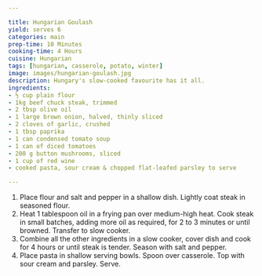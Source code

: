 ```yaml
---

title: Hungarian Goulash
yield: serves 6
categories: main
prep-time: 10 Minutes
cooking-time: 4 Hours
cuisine: Hungarian
tags: [hungarian, casserole, potato, winter]
image: images/hungarian-goulash.jpg
description: Hungary's slow-cooked favourite has it all.
ingredients:
- ½ cup plain flour
- 1kg beef chuck steak, trimmed
- 2 tbsp olive oil
- 1 large brown onion, halved, thinly sliced
- 2 cloves of garlic, crushed
- 1 tbsp paprika
- 1 can condensed tomato soup
- 1 can of diced tomatoes
- 200 g button mushrooms, sliced
- 1 cup of red wine
- cooked pasta, sour cream & chopped flat-leafed parsley to serve

---
```




1. Place flour and salt and pepper in a shallow dish. Lightly coat steak in seasoned flour.
2. Heat 1 tablespoon oil in a frying pan over medium-high heat. Cook steak in small batches, adding more oil as required, for 2 to 3 minutes or until browned. Transfer to slow cooker.
3. Combine all the other ingredients in a slow cooker, cover dish and cook for 4 hours or until steak is tender. Season with salt and pepper.
5. Place pasta in shallow serving bowls. Spoon over casserole. Top with sour cream and parsley. Serve.
